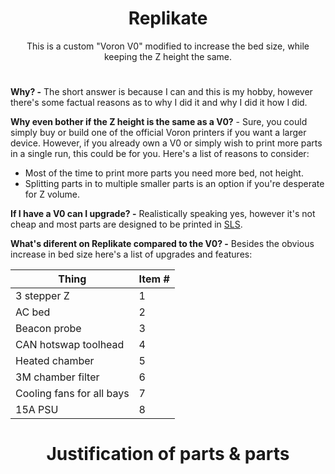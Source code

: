 <h1 align="center">Replikate</h1>
<p align="center">
This is a custom "Voron V0" modified to increase the bed size, while keeping the Z height the same.
</p>

<h1 align="center"></h1>

**Why? -** The short answer is because I can and this is my hobby, however there's some factual reasons as to why I did it and why I did it how I did.

**Why even bother if the Z height is the same as a V0?** - Sure, you could simply buy or build one of the official Voron printers if you want a larger device. However, if you already own a V0 or simply wish to print more parts in a single run, this could be for you. Here's a list of reasons to consider:

 - Most of the time to print more parts you need more bed, not height.
 - Splitting parts in to multiple smaller parts is an option if you're desperate for Z volume.

**If I have a V0 can I upgrade? -** Realistically speaking yes, however it's not cheap and most parts are designed to be printed in [SLS](https://3d.jlcpcb.com/).

**What's diferent on Replikate compared to the V0? -** Besides the obvious increase in bed size here's a list of upgrades and features:

<div align="center">

| Thing | Item #|
|----------|----------|
| 3 stepper Z   | 1   |
| AC bed   | 2  |
| Beacon probe   | 3  |
| CAN hotswap toolhead   | 4  |
| Heated chamber   | 5  |
| 3M chamber filter   | 6  |
| Cooling fans for all bays   | 7  |
| 15A PSU   | 8  |

</div>

<h1 align="center">Justification of parts & parts</h1>

